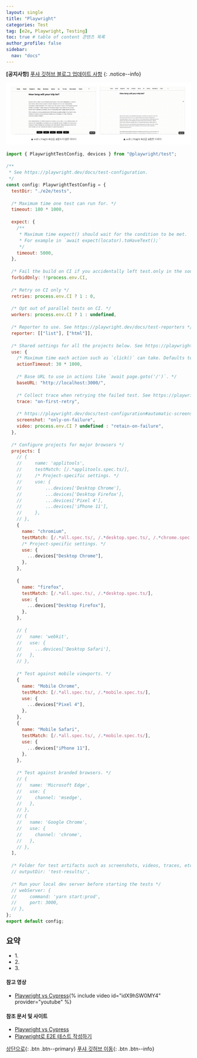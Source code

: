 ```yaml
---
layout: single
title: "Playwright"
categories: Test
tag: [e2e, Playwright, Testing]
toc: true # table of content 콘텐츠 목록
author_profile: false
sidebar:
  nav: "docs"
---
```


**[공지사항]** [푸샤 깃허브 블로그 업데이트 사항](https://github.com/de24world/de24world.github.io)
{: .notice--info}

<img src="/assets/images/CLS/width_height.gif" />

```js
import { PlaywrightTestConfig, devices } from "@playwright/test";

/**
 * See https://playwright.dev/docs/test-configuration.
 */
const config: PlaywrightTestConfig = {
  testDir: "./e2e/tests",

  /* Maximum time one test can run for. */
  timeout: 180 * 1000,

  expect: {
    /**
     * Maximum time expect() should wait for the condition to be met.
     * For example in `await expect(locator).toHaveText();`
     */
    timeout: 5000,
  },

  /* Fail the build on CI if you accidentally left test.only in the source code. */
  forbidOnly: !!process.env.CI,

  /* Retry on CI only */
  retries: process.env.CI ? 1 : 0,

  /* Opt out of parallel tests on CI. */
  workers: process.env.CI ? 1 : undefined,

  /* Reporter to use. See https://playwright.dev/docs/test-reporters */
  reporter: [["list"], ["html"]],

  /* Shared settings for all the projects below. See https://playwright.dev/docs/api/class-testoptions. */
  use: {
    /* Maximum time each action such as `click()` can take. Defaults to 0 (no limit). */
    actionTimeout: 30 * 1000,

    /* Base URL to use in actions like `await page.goto('/')`. */
    baseURL: "http://localhost:3000/",

    /* Collect trace when retrying the failed test. See https://playwright.dev/docs/trace-viewer */
    trace: "on-first-retry",

    /* https://playwright.dev/docs/test-configuration#automatic-screenshots */
    screenshot: "only-on-failure",
    video: process.env.CI ? undefined : "retain-on-failure",
  },

  /* Configure projects for major browsers */
  projects: [
    // {
    //     name: 'applitools',
    //     testMatch: [/.*applitools.spec.ts/],
    //     /* Project-specific settings. */
    //     use: {
    //         ...devices['Desktop Chrome'],
    //         ...devices['Desktop Firefox'],
    //         ...devices['Pixel 4'],
    //         ...devices['iPhone 11'],
    //     },
    // },
    {
      name: "chromium",
      testMatch: [/.*all.spec.ts/, /.*desktop.spec.ts/, /.*chrome.spec.ts/],
      /* Project-specific settings. */
      use: {
        ...devices["Desktop Chrome"],
      },
    },

    {
      name: "firefox",
      testMatch: [/.*all.spec.ts/, /.*desktop.spec.ts/],
      use: {
        ...devices["Desktop Firefox"],
      },
    },

    // {
    //   name: 'webkit',
    //   use: {
    //     ...devices['Desktop Safari'],
    //   },
    // },

    /* Test against mobile viewports. */
    {
      name: "Mobile Chrome",
      testMatch: [/.*all.spec.ts/, /.*mobile.spec.ts/],
      use: {
        ...devices["Pixel 4"],
      },
    },
    {
      name: "Mobile Safari",
      testMatch: [/.*all.spec.ts/, /.*mobile.spec.ts/],
      use: {
        ...devices["iPhone 11"],
      },
    },

    /* Test against branded browsers. */
    // {
    //   name: 'Microsoft Edge',
    //   use: {
    //     channel: 'msedge',
    //   },
    // },
    // {
    //   name: 'Google Chrome',
    //   use: {
    //     channel: 'chrome',
    //   },
    // },
  ],

  /* Folder for test artifacts such as screenshots, videos, traces, etc. */
  // outputDir: 'test-results/',

  /* Run your local dev server before starting the tests */
  // webServer: {
  //     command: 'yarn start:prod',
  //     port: 3000,
  // },
};
export default config;
```

<div class="notice--success">
<h2>요약</h2>
<ul>
  <li>1. </li>
  <li>2. </li>
  <li>3. </li>
</ul>
</div>

#### 참고 영상

- [Playwright vs Cypress](https://youtu.be/idX9hSW0MY4){% include video id="idX9hSW0MY4" provider="youtube" %}

#### 참조 문서 및 사이트

- [Playwright vs Cypress](https://youtu.be/idX9hSW0MY4)
- [Playwright로 E2E 테스트 작성하기](https://ui.toast.com/weekly-pick/ko_20210818)

[상단으로](#svg-란){: .btn .btn--primary}
[푸샤 깃허브 이동](https://github.com/de24world){: .btn .btn--info}
